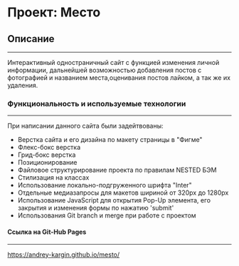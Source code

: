 # Проект: Место

## Описание
--------
Интерактивный одностраничный сайт с функцией изменения личной информации, дальнейшей возможностью добавления постов с фотографией и названием места,оценивания постов лайком, а так же их удаления.
### Функциональность и используемые технологии
---------
При написании данного сайта были задейтвованы:
* Верстка сайта и его дизайна по макету страницы в "Фигме"
* Флекс-бокс верстка
* Грид-бокс верстка
* Позиционирование
* Файловое структурирование проекта по правилам NESTED БЭМ
* Стилизация на классах
* Использование локально-подгруженного шрифта "Inter"
* Отдельные медиазапросы для макетов шириной от 320px до 1280px
* Использование JavaScript для открытия Pop-Up элемента, его закрытия и изменения формы по нажатию 'submit'
* Использования Git branch и merge при работе с проектом


#### Ссылка на Git-Hub Pages
----------
https://andrey-kargin.github.io/mesto/
